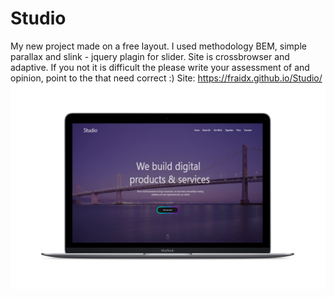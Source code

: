 # Studio
My new project made on a free layout. 
I used methodology BEM, simple parallax and slink - jquery plagin for slider. Site is crossbrowser and adaptive.
If you not it is difficult the please write your assessment of and opinion, point to the that need correct :)
  Site: https://fraidx.github.io/Studio/
![layout image](img/macbook.png)
